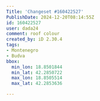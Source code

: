 ```yaml
---
Title: 'Changeset #160422527'
PublishDate: 2024-12-20T08:14:55Z
id: 160422527
user: dada24
comment: roof colour
created_by: iD 2.30.4
tags:
- Montenegro
- Budva
bbox:
  min_lon: 18.8501844
  min_lat: 42.2850722
  max_lon: 18.8505514
  max_lat: 42.2853636

---
```

